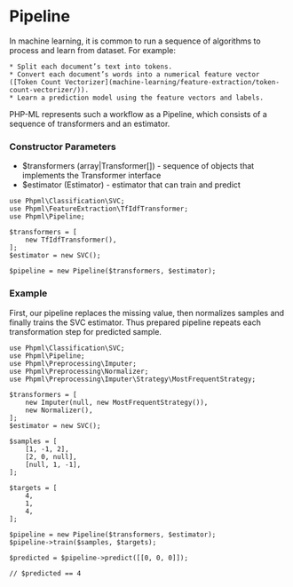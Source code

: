 # Pipeline

In machine learning, it is common to run a sequence of algorithms to process and learn from dataset. For example:

    * Split each document’s text into tokens.
    * Convert each document’s words into a numerical feature vector ([Token Count Vectorizer](machine-learning/feature-extraction/token-count-vectorizer/)).
    * Learn a prediction model using the feature vectors and labels.

PHP-ML represents such a workflow as a Pipeline, which consists of a sequence of transformers and an estimator.

### Constructor Parameters

* $transformers (array|Transformer[]) - sequence of objects that implements the Transformer interface
* $estimator (Estimator) - estimator that can train and predict

```
use Phpml\Classification\SVC;
use Phpml\FeatureExtraction\TfIdfTransformer;
use Phpml\Pipeline;

$transformers = [
    new TfIdfTransformer(),
];
$estimator = new SVC();

$pipeline = new Pipeline($transformers, $estimator);
```

### Example

First, our pipeline replaces the missing value, then normalizes samples and finally trains the SVC estimator.
Thus prepared pipeline repeats each transformation step for predicted sample.

```
use Phpml\Classification\SVC;
use Phpml\Pipeline;
use Phpml\Preprocessing\Imputer;
use Phpml\Preprocessing\Normalizer;
use Phpml\Preprocessing\Imputer\Strategy\MostFrequentStrategy;

$transformers = [
    new Imputer(null, new MostFrequentStrategy()),
    new Normalizer(),
];
$estimator = new SVC();

$samples = [
    [1, -1, 2],
    [2, 0, null],
    [null, 1, -1],
];

$targets = [
    4,
    1,
    4,
];

$pipeline = new Pipeline($transformers, $estimator);
$pipeline->train($samples, $targets);

$predicted = $pipeline->predict([[0, 0, 0]]);

// $predicted == 4
```
